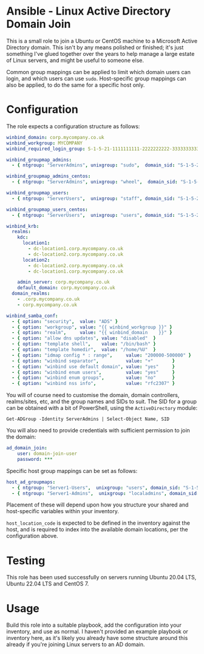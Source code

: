 # Ansible - Linux Active Directory Domain Join
This is a small role to join a Ubuntu or CentOS machine to a 
Microsoft Active Directory domain. This isn't by any means polished or 
finished; it's just something I've glued together over the years
to help manage a large estate of Linux servers, and might be useful to someone
else.

Common group mappings can be applied to limit which domain users can login, and
which users can use `sudo`. Host-specific group mappings can also be applied, to
do the same for a specific host only.

# Configuration
The role expects a configuration structure as follows:
```yaml
winbind_domain: corp.mycompany.co.uk
winbind_workgroup: MYCOMPANY
winbind_required_login_group: S-1-5-21-1111111111-2222222222-3333333333-1001

winbind_groupmap_admins:
  - { ntgroup: "ServerAdmins", unixgroup: "sudo",  domain_sid: "S-1-5-21-1111111111-2222222222-3333333333-1002" }

winbind_groupmap_admins_centos:
  - { ntgroup: "ServerAdmins", unixgroup: "wheel",  domain_sid: "S-1-5-21-1111111111-2222222222-3333333333-1002" }

winbind_groupmap_users:
  - { ntgroup: "ServerUsers",  unixgroup: "staff", domain_sid: "S-1-5-21-1111111111-2222222222-3333333333-1001" }

winbind_groupmap_users_centos:
  - { ntgroup: "ServerUsers",  unixgroup: "users", domain_sid: "S-1-5-21-1111111111-2222222222-3333333333-1001" }

winbind_krb:
  realms:
    kdc:
      location1:
        - dc-location1.corp.mycompany.co.uk
        - dc-location2.corp.mycompany.co.uk
      location2:
        - dc-location2.corp.mycompany.co.uk
        - dc-location1.corp.mycompany.co.uk

    admin_server: corp.mycompany.co.uk
    default_domain: corp.mycompany.co.uk
  domain_realms:
    - .corp.mycompany.co.uk
    - corp.mycompany.co.uk

winbind_samba_conf:
  - { option: "security",  value: "ADS" }
  - { option: "workgroup", value: "{{ winbind_workgroup }}" }
  - { option: "realm",     value: "{{ winbind_domain    }}" }
  - { option: "allow dns updates", value: "disabled"  }
  - { option: "template shell",    value: "/bin/bash" }
  - { option: "template homedir",  value: "/home/%U"  }
  - { option: "idmap config * : range",     value: "200000-500000" }
  - { option: "winbind separator",          value: "+"       }
  - { option: "winbind use default domain", value: "yes"     }
  - { option: "winbind enum users",         value: "yes"     }
  - { option: "winbind enum groups",        value: "no"      }
  - { option: "winbind nss info",           value: "rfc2307" }
```
You will of course need to customise the domain, domain controllers, realms/sites, etc, and the group names and SIDs to suit.
The SID for a group can be obtained with a bit of PowerShell, using the `ActiveDirectory` module:
```
Get-ADGroup -Identity ServerAdmins | Select-Object Name, SID
```
You will also need to provide credentials with sufficient permission to join the domain:
```yaml
ad_domain_join:
    user: domain-join-user
    password: ***
```
Specific host group mappings can be set as follows:
```yaml
host_ad_groupmaps:
  - { ntgroup: "Server1-Users",  unixgroup: "users", domain_sid: "S-1-5-21-1111111111-2222222222-3333333333-1003" }
  - { ntgroup: "Server1-Admins",  unixgroup: "localadmins", domain_sid: "S-1-5-21-1111111111-2222222222-3333333333-1004" }
```
Placement of these will depend upon how you structure your shared and host-specific variables within your inventory.

`host_location_code` is expected to be defined in the inventory against the host, and is required to index into the available
domain locations, per the configuration above.

# Testing
This role has been used successfully on servers running Ubuntu 20.04 LTS, Ubuntu 22.04 LTS and CentOS 7.

# Usage
Build this role into a suitable playbook, add the configuration into your inventory, and use as normal.
I haven't provided an example playbook or inventory here, as it's likely you already have some structure around this already if you're joining Linux servers to an AD domain.